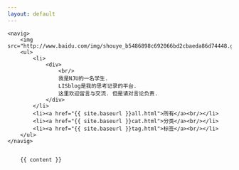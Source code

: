 ```yaml
---
layout: default
---
```



	<navig>
		<img src="http://www.baidu.com/img/shouye_b5486898c692066bd2cbaeda86d74448.gif"/>
		<ul>
			<li>
				<div>
					<br/>
					我是NJU的一名学生. 
					LISblog是我的思考记录的平台.
					这里欢迎留言与交流. 但是请对言论负责.
				</div>
			</li>
			<li><a href="{{ site.baseurl }}all.html">所有</a><br/></li>
			<li><a href="{{ site.baseurl }}cat.html">分类</a><br/></li>
			<li><a href="{{ site.baseurl }}tag.html">标签</a><br/></li>
		</ul>
	</navig>


		{{ content }}
